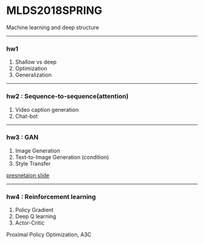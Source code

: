 # MLDS2018SPRING

Machine learning and deep structure

---
### hw1
1. Shallow vs deep
2. Optimization
3. Generalization
---
### hw2 : Sequence-to-sequence(attention)
1. Video caption generation
2. Chat-bot
---
### hw3 : GAN
1. Image Generation
2. Text-to-Image Generation (condition)
3. Style Transfer

[presnetaion slide](https://docs.google.com/presentation/d/18eL_5c9bMmenKUOE_DfGJ-JZ8UFw0uBQen4MmrbKzkg/edit?usp=sharing)

---
### hw4 : Reinforcement learning
1. Policy Gradient
2. Deep Q learning
3. Actor-Critic

Proximal Policy Optimization, A3C

